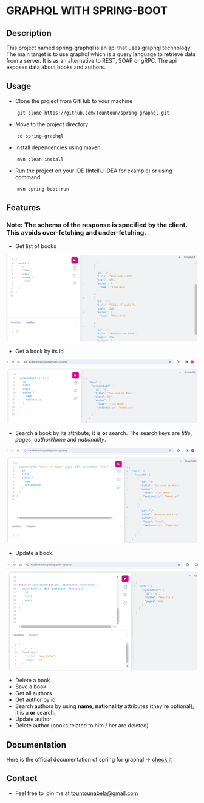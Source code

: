 # GRAPHQL WITH SPRING-BOOT
## Description
This project named spring-graphql is an api that uses graphql technology. The main target is to use graphql
which is a query language to retrieve data from a server. It is as an alternative to REST, SOAP or gRPC.
The api exposes data about books and authors.

## Usage
- Clone the project from GitHub to your machine
````shell
    git clone https://github.com/Tountoun/spring-graphql.git
````
- Move to the project directory
````shell
    cd spring-graphql
````
- Install dependencies using maven
````shell
    mvn clean install
````
- Run the project on your IDE (IntelliJ IDEA for example) or using command
````shell
    mvn spring-boot:run
````
## Features
### Note: The schema of the response is specified by the client. This avoids over-fetching and under-fetching.
- Get list of books

![](screencasts/books-request.png)

- Get a book by its id

![](screencasts/byId-request.png)

- Search a book by its attribute; it is **or** search. The search keys are _title_, _pages_, _authorName_ and _nationality_.

![](screencasts/search-request.png)

- Update a book.

![](screencasts/update-book-request.png)

- Delete a book
- Save a book
- Get all authors
- Get author by id
- Search authors by using __name__, __nationality__ attributes (they're optional); it is a **or** search.
- Update author
- Delete author (books related to him / her are deleted)

## Documentation
Here is the official documentation of spring for graphql -> [check it](https://spring.io/guides/gs/graphql-server)

## Contact
- Feel free to join me at [tountounabela@gmail.com](mailto://tountounabela@gmail.com)
